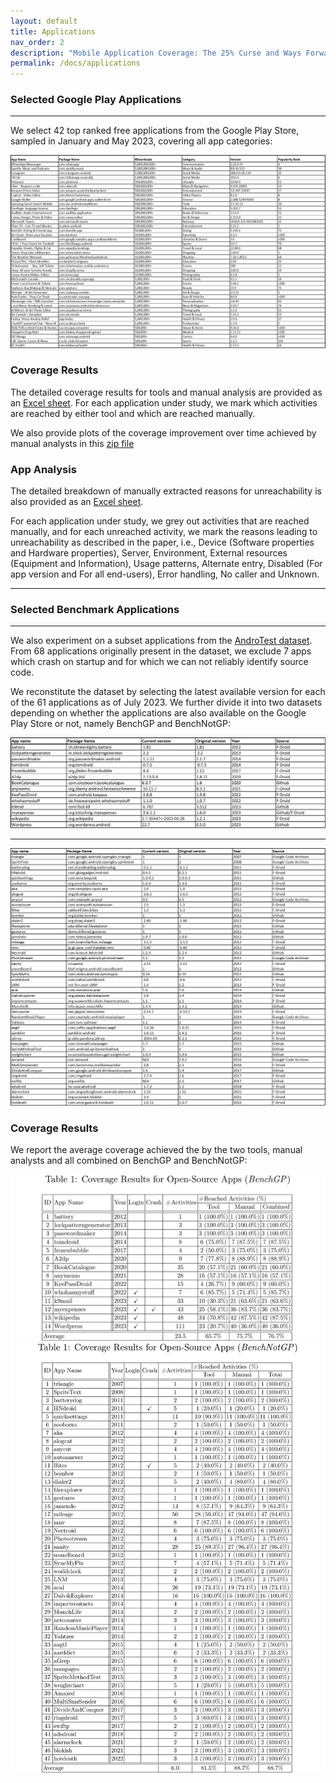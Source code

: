 ```yaml
---
layout: default
title: Applications
nav_order: 2
description: "Mobile Application Coverage: The 25% Curse and Ways Forward"
permalink: /docs/applications
---
```


### Selected Google Play Applications
---
We select 42 top ranked free applications from the Google Play Store, sampled in January and May 2023, covering all app categories:

<a href="../assets/images/apps-latest.png">
    <img 
        src="../assets/images/apps-latest.png"
        alt="Selected Google Play Applications"
    >
</a>

### Coverage Results

The detailed coverage results for tools and manual analysis are provided as an [Excel sheet](../assets/data/CoverageResults.xlsx). 
For each application under study, we mark which activities are reached by either tool and which are reached manually.

We also provide plots of the coverage improvement over time achieved by manual analysts in this [zip file](../assets/data/plots.zip)


### App Analysis

The detailed breakdown of manually extracted reasons for unreachability is also provided as an [Excel sheet](../assets/data/ManualAppAnalysis.xlsx). 

For each application under study, we grey out activities that are reached manually, and for each unreached activity, we mark the reasons leading to unreachability as described in the paper, i.e., Device (Software properties and Hardware properties), Server, Environment, External resources (Equipment and Information), Usage patterns, Alternate entry, Disabled (For app version and For all end-users), Error handling, No caller and Unknown.


---

### Selected Benchmark Applications


---
We also experiment on a subset applications from the [AndroTest dataset](http://www.cc.gatech.edu/∼orso/software/androtest). From 68 applications originally present in the dataset, we exclude 7 apps which crash on startup and for which we can not reliably identify source code.

We reconstitute the dataset by selecting the latest available version for each of the 61 applications as of July 2023.
We further divide it into two datasets depending on whether the applications are also available on the Google Play Store or not, namely BenchGP and BenchNotGP:

<a href="../assets/images/benchgp.png">
    <img 
        src="../assets/images/benchgp.png"
        alt="Selected Benchmark Applications (on Google Play)"
    >
</a>

---

<a href="../assets/images/benchnotgp.png">
    <img 
        src="../assets/images/benchnotgp.png"
        alt="Selected Benchmark Applications (not on Google Play)"
    >
</a>


### Coverage Results

We report the average coverage achieved the by the two tools, manual analysts and all combined on BenchGP and BenchNotGP:

<a href="../assets/images/benchgp-cov.png">
    <img 
        src="../assets/images/benchgp-cov.png"
        alt="Coverage Results for Benchmark Applications (on Google Play)"
    >
</a>

<a href="../assets/images/benchnotgp-cov.png">
    <img 
        src="../assets/images/benchnotgp-cov.png"
        alt="Coverage Results for Benchmark Applications (not on Google Play)"
    >
</a>




